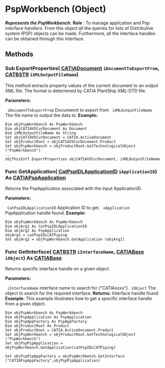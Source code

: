 # PspWorkbench (Object)

**_Represents the PspWorkbench._**
**Role** : To manage application and Psp interface handlers. From this object all the queries for lists of Distributive system (PSP) objects can be made. Furthermore, all the interface handles can be obtained through this interface.

## Methods

### Sub **ExportProperties**( [CATIADocument](../InfInterfaces/interface_Document_14456.md)  `iDocumentToExportFrom`,  [CATBSTR](../System/typedef_CATBSTR_8129.md)  `iXMLOutputFileName`)

This method extracts property values of the current document to an output XML file. The format is determined by CATIA PlantShip XML-DTD file.

**Parameters:**

` iDocumentToExportFrom`      Documennt to export from
` iXMLOutputFileName`      The file name to output the data to.
**Example:**

```VBScript
Dim objPspWorkbench As PspWorkbench
Dim objCATIAV5CurDocument As Document
Dim iXMLOutputFileName As String
Set objCATIAV5CurDocument = CATIA.ActiveDocument
Set objProductRoot = objCATIAV5CurDocument.Product
Set objPspWorkbench = objProductRoot.GetTechnologicalObject ("PspWorkbench")
..
objThisIntf.ExportProperties objCATIAV5CurDocument, iXMLOutputFileName

```

### Func **GetApplication**( [CatPspIDLApplicationID](../CATPlantShipInterfaces/enum_CatPspIDLApplicationID_94374.md)  `iApplicationID`) As [CATIAPspApplication](../CATPlantShipInterfaces/interface_PspApplication_42486.md)

Returns the PspApplication associated with the input ApplicationID.

**Parameters:**

` CatPspIDLApplicationID`      Application ID to get.
` oApplication`      PspApplication handle found.
**Example:**

```VBScript
Dim objPspWorkbench As PspWorkbench
Dim objArg1 As CatPspIDLApplicationID
Dim objArg2 As PspApplication
objArg1 = catPspIDLCATPiping
Set objArg2 = objPspWorkbench.GetApplication (objArg1)

```

### Func **GetInterface**( [CATBSTR](../System/typedef_CATBSTR_8129.md)  `iInterfaceName`,  [CATIABase](../System/interface_AnyObject_17321.md)  `iObject`) As [CATIABase](../System/interface_AnyObject_17321.md)

Returns specific interface handle on a given object.

**Parameters:**

` iInterfaceName`      interface name to search for ("CATIAxxxx")
` iObject`      The object to search for the required interface.
**Returns:**      Interface handle found  **Example:**      This example illustrates how to get a specific interface handle from a given object.

```VBScript
Dim objPspWorkbench As PspWorkbench
Dim objPspApplication As PspApplication
Dim objPspAppFactory As PspAppFactory
Dim objProductRoot As Product
Set objProductRoot = CATIA.ActiveDocument.Product
Set objPspWorkbench = objProductRoot.GetTechnologicalObject ("PspWorkbench")
Set objPspPipApplication = objPspWorkbench.GetApplication(catPspIDLCATPiping)

Set objPspPipAppFactory = objPspWorkbench.GetInterface ("CATIAPspAppFactory",objPspPipApplication)

```